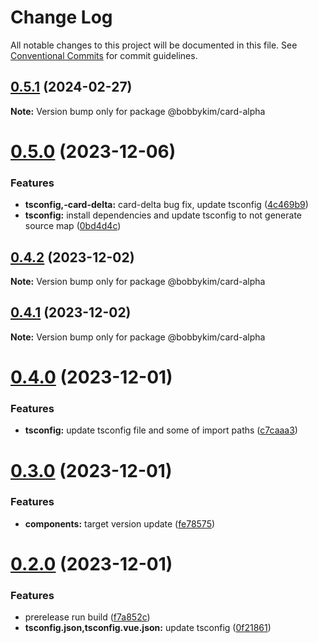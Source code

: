 # Change Log

All notable changes to this project will be documented in this file.
See [Conventional Commits](https://conventionalcommits.org) for commit guidelines.

## [0.5.1](https://github.com/bobbykim89/manguito-component-library/compare/@bobbykim/card-alpha@0.5.0...@bobbykim/card-alpha@0.5.1) (2024-02-27)

**Note:** Version bump only for package @bobbykim/card-alpha





# [0.5.0](https://github.com/bobbykim89/manguito-component-library/compare/@bobbykim/card-alpha@0.4.2...@bobbykim/card-alpha@0.5.0) (2023-12-06)


### Features

* **tsconfig,-card-delta:** card-delta bug fix, update tsconfig ([4c469b9](https://github.com/bobbykim89/manguito-component-library/commit/4c469b933632e3e729f6b75f7e808c89c090d463))
* **tsconfig:** install dependencies and update tsconfig to not generate source map ([0bd4d4c](https://github.com/bobbykim89/manguito-component-library/commit/0bd4d4c78503ef156dbb3d49aa3e67e7e0e68289))





## [0.4.2](https://github.com/bobbykim89/manguito-component-library/compare/@bobbykim/card-alpha@0.4.1...@bobbykim/card-alpha@0.4.2) (2023-12-02)

**Note:** Version bump only for package @bobbykim/card-alpha





## [0.4.1](https://github.com/bobbykim89/manguito-component-library/compare/@bobbykim/card-alpha@0.4.0...@bobbykim/card-alpha@0.4.1) (2023-12-02)

**Note:** Version bump only for package @bobbykim/card-alpha





# [0.4.0](https://github.com/bobbykim89/manguito-component-library/compare/@bobbykim/card-alpha@0.3.0...@bobbykim/card-alpha@0.4.0) (2023-12-01)


### Features

* **tsconfig:** update tsconfig file and some of import paths ([c7caaa3](https://github.com/bobbykim89/manguito-component-library/commit/c7caaa3101a5d57d0e799568f1c4f5cbebececc3))





# [0.3.0](https://github.com/bobbykim89/manguito-component-library/compare/@bobbykim/card-alpha@0.2.0...@bobbykim/card-alpha@0.3.0) (2023-12-01)


### Features

* **components:** target version update ([fe78575](https://github.com/bobbykim89/manguito-component-library/commit/fe78575f5e82bb854333672c3853956e9e930044))





# [0.2.0](https://github.com/bobbykim89/manguito-component-library/compare/@bobbykim/card-alpha@0.1.10...@bobbykim/card-alpha@0.2.0) (2023-12-01)


### Features

* prerelease run build ([f7a852c](https://github.com/bobbykim89/manguito-component-library/commit/f7a852c9bf12b77481bf5d2f1602e50367d834f8))
* **tsconfig.json,tsconfig.vue.json:** update tsconfig ([0f21861](https://github.com/bobbykim89/manguito-component-library/commit/0f2186167342314f5d218e789a68c03cf6faa8ff))
